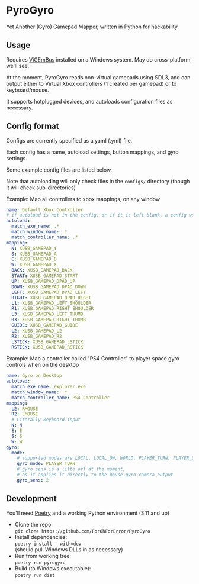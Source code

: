 # PyroGyro

Yet Another (Gyro) Gamepad Mapper, written in Python for hackability.

## Usage

Requires [ViGEmBus](https://github.com/nefarius/ViGEmBus) installed on a Windows system. May do cross-platform, we'll see.

At the moment, PyroGyro reads non-virtual gamepads using SDL3, and can output either to Virtual Xbox controllers (1 created per gamepad) or to keyboard/mouse.

It supports hotplugged devices, and autoloads configuration files as necessary.

## Config format

Configs are currently specified as a yaml (.yml) file.

Each config has a name, autoload settings, button mappings, and gyro settings.

Some example config files are listed below.

Note that autoloading will only check files in the `configs/` directory (though it will check sub-directories)

Example: Map all controllers to xbox mappings, on any window

```yaml
name: Default Xbox Controller
# if autoload is not in the config, or if it is left blank, a config won't be loaded at all. Currently it will match all windows on any controller, but will be overridden by more specific configs
autoload:
  match_exe_name: .*
  match_window_name: .*
  match_controller_name: .*
mapping:
  N: XUSB_GAMEPAD_Y
  S: XUSB_GAMEPAD_A
  E: XUSB_GAMEPAD_B
  W: XUSB_GAMEPAD_X
  BACK: XUSB_GAMEPAD_BACK
  START: XUSB_GAMEPAD_START
  UP: XUSB_GAMEPAD_DPAD_UP
  DOWN: XUSB_GAMEPAD_DPAD_DOWN
  LEFT: XUSB_GAMEPAD_DPAD_LEFT
  RIGHT: XUSB_GAMEPAD_DPAD_RIGHT
  L1: XUSB_GAMEPAD_LEFT_SHOULDER
  R1: XUSB_GAMEPAD_RIGHT_SHOULDER
  L3: XUSB_GAMEPAD_LEFT_THUMB
  R3: XUSB_GAMEPAD_RIGHT_THUMB
  GUIDE: XUSB_GAMEPAD_GUIDE
  L2: XUSB_GAMEPAD_L2
  R2: XUSB_GAMEPAD_R2
  LSTICK: XUSB_GAMEPAD_LSTICK
  RSTICK: XUSB_GAMEPAD_RSTICK
```

Example: Map a controller called "PS4 Controller" to player space gyro controls when on the desktop

```yaml
name: Gyro on Desktop
autoload:
  match_exe_name: explorer.exe
  match_window_name: .*
  match_controller_name: PS4 Controller
mapping:
  L2: RMOUSE
  R2: LMOUSE
  # Literally keyboard input
  N: N
  E: E
  S: S
  W: W
gyro:
  mode: 
    # supported modes are LOCAL, LOCAL_OW, WORLD, PLAYER_TURN, PLAYER_LEAN, and (of course) OFF
    gyro_mode: PLAYER_TURN
    # gyro sens is a litte off at the moment, 
    # as it applies it directly to the mouse gyro camera output
    gyro_sens: 2 
```

## Development

You'll need [Poetry](https://python-poetry.org/) and a working Python environment (3.11 and up)

* Clone the repo:  
 `git clone https://github.com/ForOhForError/PyroGyro`
* Install dependencies:  
 `poetry install --with=dev`  
 (should pull Windows DLLs in as necessary)
* Run from working tree:  
 `poetry run pyrogyro`
* Build (to Windows executable):  
 `poetry run dist`
